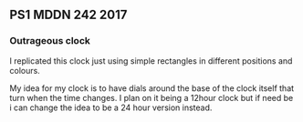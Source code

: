 ## PS1 MDDN 242 2017

### Outrageous clock

I replicated this clock just using simple rectangles in different positions and colours.

My idea for my clock is to have dials around the base of the clock itself that turn when the time changes. I plan on it being a 12hour clock but if need be i can change the idea to be a 24 hour version instead.